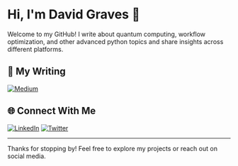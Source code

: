# Hi, I'm David Graves 👋

Welcome to my GitHub! I write about quantum computing, workflow optimization, and other advanced python topics and share insights across different platforms.  

## 📝 My Writing
[![Medium](https://img.shields.io/badge/Medium-000000?style=for-the-badge&logo=medium&logoColor=white)](https://medium.com/@graveybeard)

## 🌐 Connect With Me
[![LinkedIn](https://img.shields.io/badge/LinkedIn-0077B5?style=for-the-badge&logo=linkedin&logoColor=white)](https://www.linkedin.com/in/david-g-ab71a72/)
[![Twitter](https://img.shields.io/badge/Twitter-1DA1F2?style=for-the-badge&logo=twitter&logoColor=white)](https://twitter.com/graveybeard)

---

Thanks for stopping by! Feel free to explore my projects or reach out on social media.
